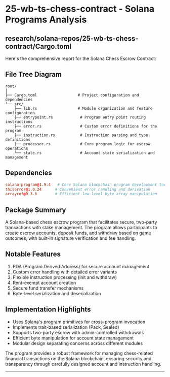 # 25-wb-ts-chess-contract - Solana Programs Analysis

## research/solana-repos/25-wb-ts-chess-contract/Cargo.toml

Here's the comprehensive report for the Solana Chess Escrow Contract:

## File Tree Diagram
```
root/
│
├── Cargo.toml                  # Project configuration and dependencies
└── src/
    ├── lib.rs                  # Module organization and feature configuration
    ├── entrypoint.rs            # Program entry point routing instructions
    ├── error.rs                 # Custom error definitions for the program
    ├── instruction.rs           # Instruction parsing and type definitions
    ├── processor.rs             # Core program logic for escrow operations
    └── state.rs                 # Account state serialization and management
```

## Dependencies
```toml
solana-program@1.9.4   # Core Solana blockchain program development toolkit
thiserror@1.0.24      # Convenient error handling and derivation
arrayref@0.3.6        # Efficient low-level byte array manipulation
```

## Package Summary
A Solana-based chess escrow program that facilitates secure, two-party transactions with stake management. The program allows participants to create escrow accounts, deposit funds, and withdraw based on game outcomes, with built-in signature verification and fee handling.

## Notable Features
1. PDA (Program Derived Address) for secure account management
2. Custom error handling with detailed error variants
3. Flexible instruction processing (init and withdraw)
4. Rent-exempt account creation
5. Secure fund transfer mechanisms
6. Byte-level serialization and deserialization

## Implementation Highlights
- Uses Solana's program primitives for cross-program invocation
- Implements trait-based serialization (Pack, Sealed)
- Supports two-party escrow with admin-controlled withdrawals
- Efficient byte manipulation for account state management
- Modular design separating concerns across different modules

The program provides a robust framework for managing chess-related financial transactions on the Solana blockchain, ensuring security and transparency through carefully designed account and instruction handling.

---


